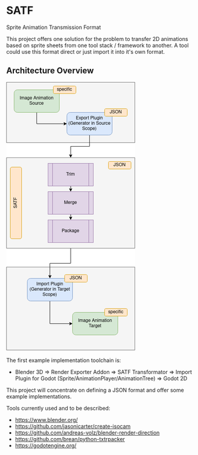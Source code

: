 # SATF
Sprite Animation Transmission Format

This project offers one solution for the problem to transfer 2D animations based on sprite sheets from one tool stack / framework to another. A tool could use this format direct or just import it into it's own format.

## Architecture Overview
<img src="./doc/SATF_Architecture.drawio.png">

The first example implementation toolchain is:

* Blender 3D => Render Exporter Addon => SATF Transformator => Import Plugin for Godot (Sprite/AnimationPlayer/AnimationTree) => Godot 2D

This project will concentrate on defining a JSON format and offer some example implementations.

Tools currently used and to be described:
- https://www.blender.org/
- https://github.com/jasonicarter/create-isocam
- https://github.com/andreas-volz/blender-render-direction
- https://github.com/brean/python-txtrpacker
- https://godotengine.org/

